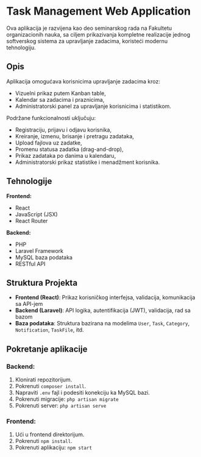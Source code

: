 # Task Management Web Application

Ova aplikacija je razvijena kao deo seminarskog rada na Fakultetu organizacionih nauka, sa ciljem prikazivanja kompletne realizacije jednog softverskog sistema za upravljanje zadacima, koristeći modernu tehnologiju.

## Opis

Aplikacija omogućava korisnicima upravljanje zadacima kroz:
- Vizuelni prikaz putem Kanban table,
- Kalendar sa zadacima i praznicima,
- Administratorski panel za upravljanje korisnicima i statistikom.

Podržane funkcionalnosti uključuju:
- Registraciju, prijavu i odjavu korisnika,
- Kreiranje, izmenu, brisanje i pretragu zadataka,
- Upload fajlova uz zadatke,
- Promenu statusa zadatka (drag-and-drop),
- Prikaz zadataka po danima u kalendaru,
- Administratorski prikaz statistike i menadžment korisnika.

## Tehnologije

**Frontend:**
- React
- JavaScript (JSX)
- React Router

**Backend:**
- PHP
- Laravel Framework
- MySQL baza podataka
- RESTful API

## Struktura Projekta

- **Frontend (React)**: Prikaz korisničkog interfejsa, validacija, komunikacija sa API-jem
- **Backend (Laravel)**: API logika, autentifikacija (JWT), validacija, rad sa bazom
- **Baza podataka**: Struktura bazirana na modelima `User`, `Task`, `Category`, `Notification`, `TaskFile`, itd.

## Pokretanje aplikacije

### Backend:
1. Klonirati repozitorijum.
2. Pokrenuti `composer install`.
3. Napraviti `.env` fajl i podesiti konekciju ka MySQL bazi.
4. Pokrenuti migracije: `php artisan migrate`
5. Pokrenuti server: `php artisan serve`

### Frontend:
1. Ući u frontend direktorijum.
2. Pokrenuti `npm install`.
3. Pokrenuti aplikaciju: `npm start`
